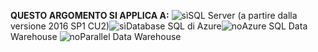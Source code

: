 <Token>**QUESTO ARGOMENTO SI APPLICA A:** ![sì](media/yes.png)SQL Server (a partire dalla versione 2016 SP1 CU2)![sì](media/yes.png)Database SQL di Azure![no](media/no.png)Azure SQL Data Warehouse ![no](media/no.png)Parallel Data Warehouse </Token>
